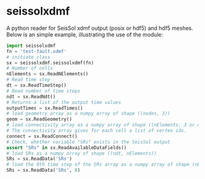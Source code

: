 seissolxdmf
===============
A python reader for SeisSol xdmf output (posix or hdf5) and hdf5 meshes.
Below is an simple example, illustrating the use of the module:
```python
import seissolxdmf
fn = 'test-fault.xdmf'
# initiate class
sx = seissolxdmf.seissolxdmf(fn)
# Number of cells
nElements = sx.ReadNElements()
# Read time step
dt = sx.ReadTimeStep()
# Read number of time steps
ndt = sx.ReadNdt()
# Returns a list of the output time values
outputTimes = sx.ReadTimes()
# load geometry array as a numpy array of shape ((nodes, 3))
geom = sx.ReadGeometry()
# load connectivity array as a numpy array of shape ((nElements, 3 or 4))
# The connectivity array gives for each cell a list of vertex ids.
connect = sx.ReadConnect()
# Check, whether variable "SRs" exists in the SeisSol output
assert "SRs" in sx.ReadAvailableDataFields()
# load SRs as a numpy array of shape ((ndt, nElements))
SRs = sx.ReadData('SRs')
# load the 9th time step of the SRs array as a numpy array of shape (nElements)
SRs = sx.ReadData('SRs', 8)
```
